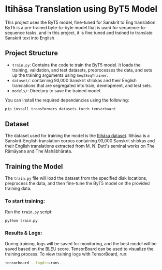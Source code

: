 ﻿# Itihāsa Translation using ByT5 Model

This project uses the ByT5 model, fine-tuned for Sanskrit to Eng translation. ByT5 is a pre-trained byte-to-byte model that is used for sequence-to-sequence tasks, and in this project, it is fine tuned and trained to translate Sanskrit text into English.

## Project Structure
- `train.py`: Contains the code to train the ByT5 model. It loads the training, validation, and test datasets, preprocesses the data, and sets up the training arguments using `Seq2SeqTrainer`.
- `dataset/`: containing 93,000 Sanskrit shlokas and their English translations that are segregated into train, development, and test sets.
- `models/`: Directory to save the trained model.

You can install the required dependencies using the following:
```bash
pip install transformers datasets torch tensorboard
```

## Dataset
The dataset used for training the model is the [Itihāsa dataset](https://huggingface.co/datasets/rahular/itihasa).
Itihāsa is a Sanskrit-English translation corpus containing 93,000 Sanskrit shlokas and their English translations extracted from M. N. Dutt's seminal works on The Rāmāyana and The Mahābhārata.

## Training the Model
The `train.py` file will load the dataset from the specified disk locations, preprocess the data, and then fine-tune the ByT5 model on the provided training data.

### To start training:
Run the `train.py` script:
```bash
python train.py
```

### Results & Logs:
During training, logs will be saved for monitoring, and the best model will be saved based on the BLEU score. TensorBoard can be used to visualize the training process.
To view training logs with TensorBoard, run:

``` bash
tensorboard --logdir=runs
```
